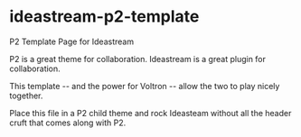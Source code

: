 # ideastream-p2-template
P2 Template Page for Ideastream

P2 is a great theme for collaboration. 
Ideastream is a great plugin for collaboration. 

This template -- and the power for Voltron -- allow the two to play nicely together. 

Place this file in a P2 child theme and rock Ideasteam  without all the header cruft that comes along with P2.
